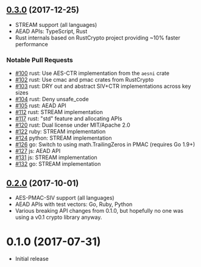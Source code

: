 ## [0.3.0] (2017-12-25)

[0.3.0]: https://github.com/miscreant/miscreant/compare/v0.2.0...v0.3.0

* STREAM support (all languages)
* AEAD APIs: TypeScript, Rust
* Rust internals based on RustCrypto project providing ~10% faster performance

### Notable Pull Requests

* [#100](https://github.com/miscreant/miscreant/pull/100)
  rust: Use AES-CTR implementation from the `aesni` crate
* [#102](https://github.com/miscreant/miscreant/pull/102)
  rust: Use cmac and pmac crates from RustCrypto
* [#103](https://github.com/miscreant/miscreant/pull/103)
  rust: DRY out and abstract SIV+CTR implementations across key sizes
* [#104](https://github.com/miscreant/miscreant/pull/104)
  rust: Deny unsafe_code
* [#105](https://github.com/miscreant/miscreant/pull/105)
  rust: AEAD API
* [#112](https://github.com/miscreant/miscreant/pull/112)
  rust: STREAM implementation
* [#117](https://github.com/miscreant/miscreant/pull/117)
  rust: "std" feature and allocating APIs
* [#120](https://github.com/miscreant/miscreant/pull/120)
  rust: Dual license under MIT/Apache 2.0
* [#122](https://github.com/miscreant/miscreant/pull/122)
  ruby: STREAM implementation
* [#124](https://github.com/miscreant/miscreant/pull/124)
  python: STREAM implementation
* [#126](https://github.com/miscreant/miscreant/pull/126)
  go: Switch to using math.TrailingZeros in PMAC (requires Go 1.9+)
* [#127](https://github.com/miscreant/miscreant/pull/127)
  js: AEAD API
* [#131](https://github.com/miscreant/miscreant/pull/131)
  js: STREAM implementation
* [#132](https://github.com/miscreant/miscreant/pull/132)
  go: STREAM implementation

## [0.2.0] (2017-10-01)

[0.2.0]: https://github.com/miscreant/miscreant/compare/v0.1.0...v0.2.0

* AES-PMAC-SIV support (all languages)
* AEAD APIs with test vectors: Go, Ruby, Python
* Various breaking API changes from 0.1.0, but hopefully no one was using a v0.1
  crypto library anyway.

# 0.1.0 (2017-07-31)

* Initial release
